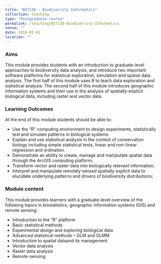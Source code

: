 ```yaml
---
title: "BI7138 - Biodiversity Informatics"
collection: teaching
type: "Postgraduate course"
permalink: /teaching/BI7138-Biodiversity-Informatics
venue: ""
date: 2018-01-01
location: ""
---
```


### Aims

This module provides students with an introduction to graduate-level approaches to biodiversity data analysis, and introduce two important software platforms for statistical exploration, simulation and spatial data analysis. The first half of this module uses R to teach data exploration and statistical analysis. The second half of this module introduces geographic information systems and their use in the analysis of spatially-explicit biological data, including raster and vector data.   

### Learning Outcomes

At the end of this module students should be able to:  

* Use the “R” computing environment to design experiments, statistically test and simulate patterns in biological systems  
* Explain and use statistical analysis in the context of conservation biology including simple statistical tests, linear and non-linear regression and ordination.
* Demonstrate an ability to create, manage and manipulate spatial data through the ArcGIS computing platform;
* Transform vector and raster data into biologically relevant information;
* Interpret and manipulate remotely sensed spatially explicit data to elucidate underlying patterns and drivers of biodiversity distributions; 


### Module content

This module provides learners with a graduate-level overview of the following topics in biostatistics, geographic information systems (GIS) and remote sensing:

* Introduction to the “R” platform
* Basic statistical methods
* Experimental design and exploring biological data
* Advanced statistical methods – GLM and GLMM
* Introduction to spatial dataand its management
* Vector data analysis
* Raster data analysis
* Remote-sensing


